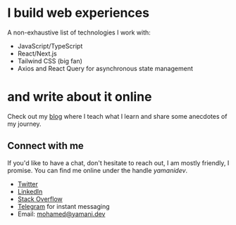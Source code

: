 # I build web experiences
A non-exhaustive list of technologies I work with:
- JavaScript/TypeScript
- React/Next.js
- Tailwind CSS (big fan)
- Axios and React Query for asynchronous state management

# and write about it online
Check out my [blog](https://mohamedyamani.com/blog/) where I teach what I learn and share some anecdotes of my journey.

## Connect with me
If you'd like to have a chat, don't hesitate to reach out, I am mostly friendly, I promise. You can find me online under the handle _yamanidev_.
- [Twitter](https://twitter.com/yamanidev)
- [LinkedIn](https://www.linkedin.com/in/yamanidev/)
- [Stack Overflow](https://stackoverflow.com/users/14034906/yamanidev)
- [Telegram](https://t.me/yamanidev) for instant messaging
- Email: mohamed@yamani.dev
